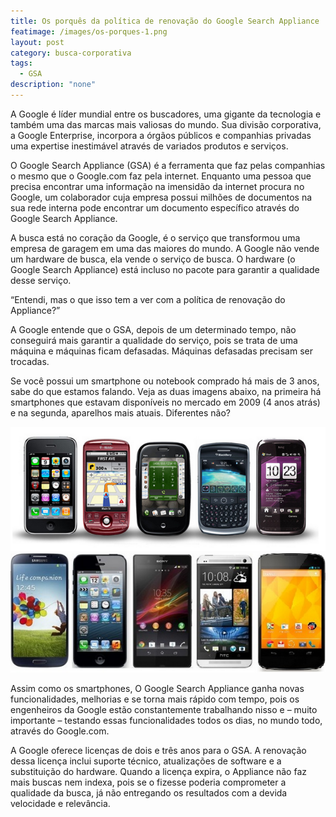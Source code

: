 ```yaml
---
title: Os porquês da política de renovação do Google Search Appliance
featimage: /images/os-porques-1.png
layout: post
category: busca-corporativa
tags: 
  - GSA
description: "none"
---
```


A Google é líder mundial entre os buscadores, uma gigante da tecnologia e também uma das marcas mais valiosas do mundo. Sua divisão corporativa, a Google Enterprise, incorpora a órgãos públicos e companhias privadas uma expertise inestimável através de variados produtos e serviços.

O Google Search Appliance (GSA) é a ferramenta que faz pelas companhias o mesmo que o Google.com faz pela internet. Enquanto uma pessoa que precisa encontrar uma informação na imensidão da internet procura no Google, um colaborador cuja empresa possui milhões de documentos na sua rede interna pode encontrar um documento específico através do Google Search Appliance.

A busca está no coração da Google, é o serviço que transformou uma empresa de garagem em uma das maiores do mundo. A Google não vende um hardware de busca, ela vende o serviço de busca. O hardware (o Google Search Appliance) está incluso no pacote para garantir a qualidade desse serviço.

“Entendi, mas o que isso tem a ver com a política de renovação do Appliance?”

A Google entende que o GSA, depois de um determinado tempo, não conseguirá mais garantir a qualidade do serviço, pois se trata de uma máquina e máquinas ficam defasadas. Máquinas defasadas precisam ser trocadas.

Se você possui um smartphone ou notebook comprado há mais de 3 anos, sabe do que estamos falando. Veja as duas imagens abaixo, na primeira há smartphones que estavam disponíveis no mercado em 2009 (4 anos atrás) e na segunda, aparelhos mais atuais. Diferentes não?

![Modelos de smartphone em 2009](/images/os-porques-2.png)
![Modelos de smartphone em 2013](/images/os-porques-3.png)

Assim como os smartphones, O Google Search Appliance ganha novas funcionalidades, melhorias e se torna mais rápido com tempo, pois os engenheiros da Google estão constantemente trabalhando nisso e – muito importante – testando essas funcionalidades todos os dias, no mundo todo, através do Google.com.

A Google oferece licenças de dois e três anos para o GSA. A renovação dessa licença inclui suporte técnico, atualizações de software e a substituição do hardware. Quando a licença expira, o Appliance não faz mais buscas nem indexa, pois se o fizesse poderia comprometer a qualidade da busca, já não entregando os resultados com a devida velocidade e relevância.